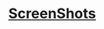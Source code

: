 <h1><a href='https://drive.google.com/drive/folders/1OQP2-a-NOpN7bOAHe_0e6a3D3tsO_l8-?usp=share_link'>ScreenShots</a></h1>